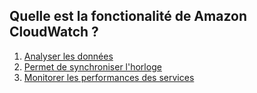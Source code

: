 ## Quelle est la fonctionalité de Amazon CloudWatch ?
1. [Analyser les données](https://urlz.fr/l886)
1. [Permet de synchroniser l'horloge](https://urlz.fr/l885)
1. [Monitorer les performances des services](https://urlz.fr/l877)